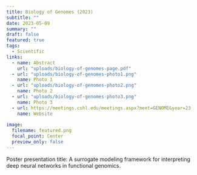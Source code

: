 ```yaml
---
title: Biology of Genomes (2023)
subtitle: ""
date: 2023-05-09
summary: ""
draft: false
featured: true
tags:
  - Scientific
links:
  - name: Abstract
    url: "uploads/biology-of-genomes-page.pdf"
  - url: "uploads/biology-of-genomes-photo1.png"
    name: Photo 1
  - url: "uploads/biology-of-genomes-photo2.png"
    name: Photo 2
  - url: "uploads/biology-of-genomes-photo3.png"
    name: Photo 3
  - url: https://meetings.cshl.edu/meetings.aspx?meet=GENOME&year=23
    name: Website
    
image:
  filename: featured.png
  focal_point: Center
  preview_only: false
---
```


Poster presentation title: A surrogate modeling framework for interpreting deep neural networks in functional genomics.
